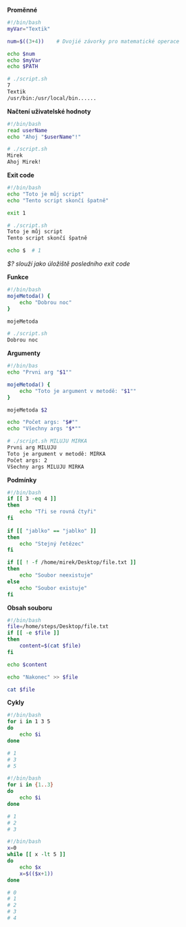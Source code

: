 **Proměnné**
```bash
#!/bin/bash
myVar="Textik"

num=$((3+4))    # Dvojié závorky pro matematické operace

echo $num
echo $myVar
echo $PATH

# ./script.sh
7
Textik
/usr/bin:/usr/local/bin......
```

**Načtení uživatelské hodnoty**
```bash
#!/bin/bash
read userName
echo "Ahoj "$userName"!"

# ./script.sh
Mirek
Ahoj Mirek!
```

**Exit code**
```bash
#!/bin/bash
echo "Toto je můj script"
echo "Tento script skončí špatně"

exit 1

# ./script.sh
Toto je můj script
Tento script skončí špatně

echo $  # 1
```
*$? slouží jako úložiště posledního exit code*

**Funkce**
```bash
#!/bin/bash
mojeMetoda() {
	echo "Dobrou noc"
}

mojeMetoda

# ./script.sh
Dobrou noc
```

**Argumenty**
```bash
#!/bin/bas
echo "Prvni arg "$1""

mojeMetoda() {
	echo "Toto je argument v metodě: "$1""
}

mojeMetoda $2

echo "Počet args: "$#""
echo "Všechny args "$*""

# ./script.sh MILUJU MIRKA
Prvni arg MILUJU
Toto je argument v metodě: MIRKA
Počet args: 2
Všechny args MILUJU MIRKA
```

**Podmínky**
```bash
#!/bin/bash
if [[ 3 -eq 4 ]]
then
	echo "Tři se rovná čtyři"
fi
  
if [[ "jablko" == "jablko" ]]
then
	echo "Stejný řetězec"
fi

if [[ ! -f /home/mirek/Desktop/file.txt ]]
then
	echo "Soubor neexistuje"
else
	echo "Soubor existuje"
fi
```

**Obsah souboru**
```bash
#!/bin/bash
file=/home/steps/Desktop/file.txt
if [[ -e $file ]]
then
	content=$(cat $file)
fi

echo $content

echo "Nakonec" >> $file

cat $file
```

**Cykly**
```bash
#!/bin/bash
for i in 1 3 5
do
	echo $i
done

# 1
# 3
# 5
```

```bash
#!/bin/bash
for i in {1..3}
do
	echo $i
done

# 1
# 2
# 3
```

```bash
#!/bin/bash
x=0
while [[ x -lt 5 ]]
do
	echo $x
	x=$(($x+1))
done

# 0
# 1
# 2
# 3
# 4
```